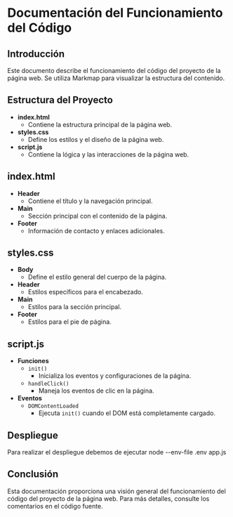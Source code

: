 # Documentación del Funcionamiento del Código

## Introducción
Este documento describe el funcionamiento del código del proyecto de la página web. Se utiliza Markmap para visualizar la estructura del contenido.

## Estructura del Proyecto
- **index.html**
    - Contiene la estructura principal de la página web.
- **styles.css**
    - Define los estilos y el diseño de la página web.
- **script.js**
    - Contiene la lógica y las interacciones de la página web.

## index.html
- **Header**
    - Contiene el título y la navegación principal.
- **Main**
    - Sección principal con el contenido de la página.
- **Footer**
    - Información de contacto y enlaces adicionales.

## styles.css
- **Body**
    - Define el estilo general del cuerpo de la página.
- **Header**
    - Estilos específicos para el encabezado.
- **Main**
    - Estilos para la sección principal.
- **Footer**
    - Estilos para el pie de página.

## script.js
- **Funciones**
    - `init()`
        - Inicializa los eventos y configuraciones de la página.
    - `handleClick()`
        - Maneja los eventos de clic en la página.
- **Eventos**
    - `DOMContentLoaded`
        - Ejecuta `init()` cuando el DOM está completamente cargado.

## Despliegue
Para realizar el despliegue debemos de ejecutar node --env-file .env app.js

## Conclusión
Esta documentación proporciona una visión general del funcionamiento del código del proyecto de la página web. Para más detalles, consulte los comentarios en el código fuente.
